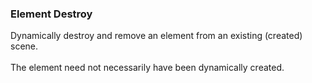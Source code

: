 ### Element Destroy

Dynamically destroy and remove an element from an existing (created)
scene.\
\
The element need not necessarily have been dynamically created.
